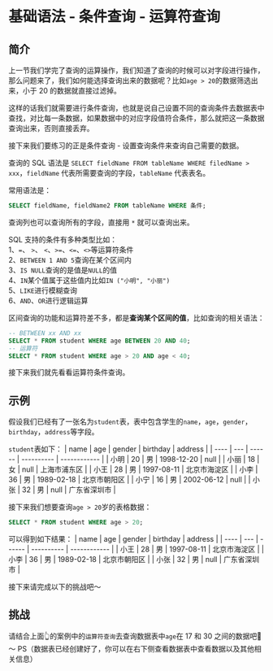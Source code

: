 # 基础语法 - 条件查询 - 运算符查询

## 简介

上一节我们学完了查询的运算操作，我们知道了查询的时候可以对字段进行操作，那么问题来了，我们如何能选择查询出来的数据呢？比如`age > 20`的数据筛选出来，小于 20 的数据就直接过滤掉。

这样的话我们就需要进行条件查询，也就是说自己设置不同的查询条件去数据表中查找，对比每一条数据，如果数据中的对应字段值符合条件，那么就把这一条数据查询出来，否则直接丢弃。

接下来我们要练习的正是条件查询 - 设置查询条件来查询自己需要的数据。

查询的 SQL 语法是 `SELECT fieldName FROM tableName WHERE filedName > xxx`，`fieldName` 代表所需要查询的字段，`tableName` 代表表名。

常用语法是：

```sql
SELECT fieldName, fieldName2 FROM tableName WHERE 条件;
```

查询列也可以查询所有的字段，直接用 `*` 就可以查询出来。

SQL 支持的条件有多种类型比如：  
1、`=`、 `>`、 `<`、`>=`、`<=`、`<>`等运算符条件  
2、`BETWEEN 1 AND 5`查询在某个区间内  
3、`IS NULL`查询的是值是`NULL`的值  
4、`IN`某个值属于这些值内比如`IN ("小明", "小丽")`  
5、`LIKE`进行模糊查询  
6、`AND`、`OR`进行逻辑运算

区间查询的功能和运算符差不多，都是**查询某个区间的值**，比如查询的相关语法：

```sql
-- BETWEEN xx AND xx
SELECT * FROM student WHERE age BETWEEN 20 AND 40;
-- 运算符
SELECT * FROM student WHERE age > 20 AND age < 40;
```

接下来我们就先看看运算符条件查询。

## 示例

假设我们已经有了一张名为`student`表，表中包含学生的`name`，`age`，`gender`，`birthday`，`address`等字段。

`student`表如下：
| name | age | gender | birthday | address |
| ---- | --- | ------ | ---------- | ------------ |
| 小明 | 20 | 男 | 1998-12-20 | null |
| 小丽 | 18 | 女 | null | 上海市浦东区 |
| 小王 | 28 | 男 | 1997-08-11 | 北京市海淀区 |
| 小李 | 36 | 男 | 1989-02-18 | 北京市朝阳区 |
| 小宁 | 16 | 男 | 2002-06-12 | null |
| 小张 | 32 | 男 | null | 广东省深圳市 |

接下来我们想要查询`age > 20`岁的表格数据：

```sql
SELECT * FROM student WHERE age > 20;
```

可以得到如下结果：
| name | age | gender | birthday | address |
| ---- | --- | ------ | ---------- | ------------ |
| 小王 | 28 | 男 | 1997-08-11 | 北京市海淀区 |
| 小李 | 36 | 男 | 1989-02-18 | 北京市朝阳区 |
| 小张 | 32 | 男 | null | 广东省深圳市 |

接下来请完成以下的挑战吧～

## 挑战

请结合上面👆的案例中的`运算符查询`去查询数据表中`age`在 17 和 30 之间的数据吧🌈～
PS（数据表已经创建好了，你可以在右下侧查看数据表中查看数据以及其他相关信息）
